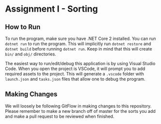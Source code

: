 # Assignment I - Sorting

## How to Run

To run the program, make sure you have .NET Core 2 installed. You can run `dotnet run` to run the program. This will implicitly run `dotnet restore` and `dotnet build` before running `dotnet run`. Keep in mind that this will create `bin/` and `obj/` directories. 
  
The easiest way to run/edit/debug this application is by using Visual Studio Code. When you open the project is VSCode, it will prompt you to add required assets to the project. This will generate a `.vscode` folder with `launch.json` and `tasks.json` files that allow one to debug the program. 

## Making Changes

We will loosely be following GitFlow in making changes to this repository. Please remember to make a new branch off of master for the sorts you add and make a pull request to be reviewed when finished. 

